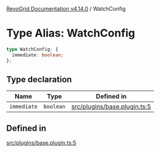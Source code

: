 [RevoGrid Documentation v4.14.0](README.md) / WatchConfig

# Type Alias: WatchConfig

```ts
type WatchConfig: {
  immediate: boolean;
};
```

## Type declaration

| Name | Type | Defined in |
| ------ | ------ | ------ |
| `immediate` | `boolean` | [src/plugins/base.plugin.ts:5](https://github.com/revolist/revogrid/blob/2b1eda543a592a83efe8431f6a1b419eb9a6f193/src/plugins/base.plugin.ts#L5) |

## Defined in

[src/plugins/base.plugin.ts:5](https://github.com/revolist/revogrid/blob/2b1eda543a592a83efe8431f6a1b419eb9a6f193/src/plugins/base.plugin.ts#L5)
